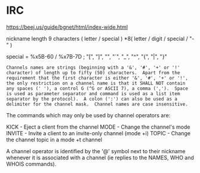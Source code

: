 # IRC

https://beej.us/guide/bgnet/html/index-wide.html

nickname length 9 characters ( letter / special ) *8( letter / digit / special / "-" )

special    =  %x5B-60 / %x7B-7D
; "[", "]", "\", "`", "_", "^", "{", "|", "}"

```
Channels names are strings (beginning with a '&', '#', '+' or '!'
character) of length up to fifty (50) characters.  Apart from the
requirement that the first character is either '&', '#', '+' or '!',
the only restriction on a channel name is that it SHALL NOT contain
any spaces (' '), a control G (^G or ASCII 7), a comma (',').  Space
is used as parameter separator and command is used as a list item
separator by the protocol).  A colon (':') can also be used as a
delimiter for the channel mask.  Channel names are case insensitive.
```

The commands which may only be used by channel operators are:

KICK    - Eject a client from the channel
MODE    - Change the channel's mode
INVITE  - Invite a client to an invite-only channel (mode +i)
TOPIC   - Change the channel topic in a mode +t channel

A channel operator is identified by the '@' symbol next to their
nickname whenever it is associated with a channel (ie replies to the
NAMES, WHO and WHOIS commands).